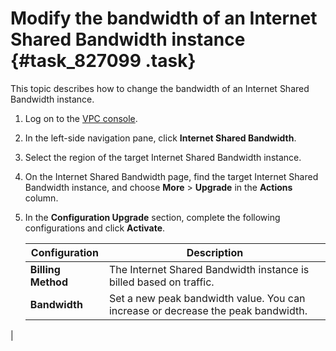 # Modify the bandwidth of an Internet Shared Bandwidth instance {#task_827099 .task}

This topic describes how to change the bandwidth of an Internet Shared Bandwidth instance.

1.  Log on to the [VPC console](https://partners-intl.console.aliyun.com/#/vpc).
2.  In the left-side navigation pane, click **Internet Shared Bandwidth**.
3.  Select the region of the target Internet Shared Bandwidth instance.
4.  On the Internet Shared Bandwidth page, find the target Internet Shared Bandwidth instance, and choose **More** \> **Upgrade** in the **Actions** column.
5.  In the **Configuration Upgrade** section, complete the following configurations and click **Activate**. 

    |Configuration|Description|
    |-------------|-----------|
    |**Billing Method**|The Internet Shared Bandwidth instance is billed based on traffic.|
    |**Bandwidth**|Set a new peak bandwidth value. You can increase or decrease the peak bandwidth.

 |


